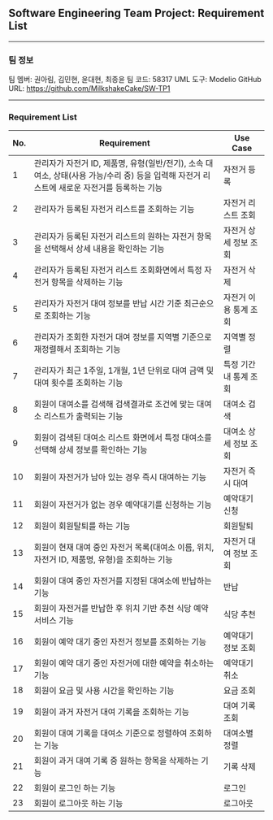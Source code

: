 ## Software Engineering Team Project: Requirement List

---

### **팀 정보**

팀 멤버: 권아림, 김민현, 윤대현, 최종윤
팀 코드: 58317
UML 도구: Modelio
GitHub URL: https://github.com/MilkshakeCake/SW-TP1

---

### Requirement List

| No. | Requirement                                                                                                                        | Use Case               |
| --- | ---------------------------------------------------------------------------------------------------------------------------------- | ---------------------- |
| 1   | 관리자가 자전거 ID, 제품명, 유형(일반/전기), 소속 대여소, 상태(사용 가능/수리 중) 등을 입력해 자전거 리스트에 새로운 자전거를 등록하는 기능 | 자전거 등록     |
| 2   | 관리자가 등록된 자전거 리스트를 조회하는 기능                                                                                       | 자전거 리스트 조회     |
| 3   | 관리자가 등록된 자전거 리스트의 원하는 자전거 항목을 선택해서 상세 내용을 확인하는 기능                                             | 자전거 상세 정보 조회  |
| 4   | 관리자가 등록된 자전거 리스트 조회화면에서 특정 자전거 항목을 삭제하는 기능                                                         | 자전거 삭제            |
| 5   | 관리자가 자전거 대여 정보를 반납 시간 기준 최근순으로 조회하는 기능                                                                 | 자전거 이용 통계 조회  |
| 6   | 관리자가 조회한 자전거 대여 정보를 지역별 기준으로 재정렬해서 조회하는 기능                                                        | 지역별 정렬            |
| 7   | 관리자가 최근 1주일, 1개월, 1년 단위로 대여 금액 및 대여 횟수를 조회하는 기능                                                       | 특정 기간 내 통계 조회 |
| 8   | 회원이 대여소를 검색해 검색결과로 조건에 맞는 대여소 리스트가 출력되는 기능                                                         | 대여소 검색            |
| 9   | 회원이 검색된 대여소 리스트 화면에서 특정 대여소를 선택해 상세 정보를 확인하는 기능                                                | 대여소 상세 정보 조회  |
| 10  | 회원이 자전거가 남아 있는 경우 즉시 대여하는 기능                                                                                  | 자전거 즉시 대여       |
| 11  | 회원이 자전거가 없는 경우 예약대기를 신청하는 기능                                                                                 | 예약대기 신청          |
| 12  | 회원이 회원탈퇴를 하는 기능                                                                                                      | 회원탈퇴                 |
| 13  | 회원이 현재 대여 중인 자전거 목록(대여소 이름, 위치, 자전거 ID, 제품명, 유형)을 조회하는 기능                                       | 자전거 대여 정보 조회  |
| 14  | 회원이 대여 중인 자전거를 지정된 대여소에 반납하는 기능                                                                            | 반납                   |
| 15  | 회원이 자전거를 반납한 후 위치 기반 추천 식당 예약 서비스 기능                                                                     | 식당 추천              |
| 16  | 회원이 예약 대기 중인 자전거 정보를 조회하는 기능                                                                                  | 예약대기 정보 조회     |
| 17  | 회원이 예약 대기 중인 자전거에 대한 예약을 취소하는 기능                                                                           | 예약대기 취소          |
| 18  | 회원이 요금 및 사용 시간을 확인하는 기능                                                                                           | 요금 조회              |
| 19  | 회원이 과거 자전거 대여 기록을 조회하는 기능                                                                                       | 대여 기록 조회         |
| 20  | 회원이 대여 기록을 대여소 기준으로 정렬하여 조회하는 기능                                                                          | 대여소별 정렬          |
| 21  | 회원이 과거 대여 기록 중 원하는 항목을 삭제하는 기능                                                                                | 기록 삭제              |
| 22  | 회원이 로그인 하는 기능                                                                                                           | 로그인            |
| 23  | 회원이 로그아웃 하는 기능                                                                                                           | 로그아웃            |
